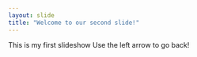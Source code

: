 ```yaml
---
layout: slide
title: "Welcome to our second slide!"
---
```

This is my first slideshow
Use the left arrow to go back!
